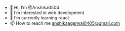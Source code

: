 - 👋 Hi, I’m @Anshika0504
- 👀 I’m interested in web development
- 🌱 I’m currently learning react
- 📫 How to reach me anshikaagarwal0405@gmail.com

<!---
Anshika0504/Anshika0504 is a ✨ special ✨ repository because its `README.md` (this file) appears on your GitHub profile.
You can click the Preview link to take a look at your changes.
--->

